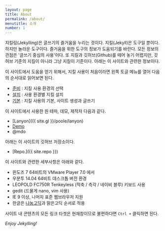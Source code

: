 ```yaml
---
layout: page
title: About
permalink: /about/
menutitle: 소개
number: 1
---
```


지킬링(Jekylling)은 글쓰기의 즐거움을 누리는 것이다. 지킬(Jekyll)은 도구일 뿐이다. 하지만 놀라운 도구이다. 즐거움을 위한 도구의 정보가 도움되기를 바란다. 모든 정보의 관점은 '글쓰기 중심의 사용'이다. 또 지킬과 깃허브(Github)를 떼어 놓기 어렵지만, 깃허브 기준의 지킬이 아니라 그냥 지킬이 기준이다. 아래는 이 사이트와 관련한 정보이다.

이 사이트에서 도움을 얻기 위해서, 지킬 사용이 처음이라면 왼쪽 토글 메뉴를 열어 다음의 순서대로 읽어보면 된다.

 - [준비](/environment/) : 지킬 사용 환경의 선택
 - [설치](/install-jekyll/) : 사용 환경별 지킬 설치
 - [기본](/jekyll-basic/) : 지킬 사용의 기본, 사이트 생성과 글쓰기

이 사이트에서 사용한 원 테마, 데모, 제작자 다음과 같다.

 - [Lanyon]({{ site.gl }}/poole/lanyon)
 - [Demo](http://lanyon.getpoole.com)
 - @mdo

아래는 이 사이트의 깃허브 저장소이다.

 - [Repo.]({{ site.repo }})

이 사이트와 관련한 세부사항은 아래와 같다.

 - 윈도즈 7 64비트의 VMware Player 7.0 에서
 - 우분투 14.04 64비트 데스크톱 버전 환경
 - LEOPOLD FC750R Tenkeyless (적축 / 측각 / 네이비 블루) 키보드 사용
 - gedit (드물게 nano, vim 사용)
 - IE 9 이상, 나머지 표준 웹브라우저 지원
 - 한글은 [나눔고딕](http://hangeul.naver.com/2014/nanum#)과 맑은고딕 순서로 적용

사이트 내 콘텐츠의 모든 링크 타겟은 현재창이므로 불편하다면 `Ctrl +` 클릭하면 된다.

*Enjoy Jekylling!*
